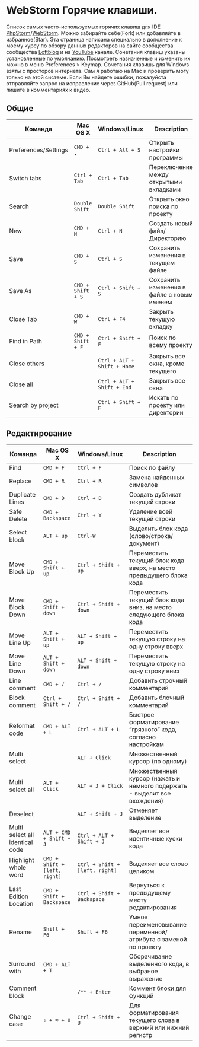 # WebStorm Горячие клавиши.

Список самых часто-используемых горячих клавиш для IDE [PhpStorm](https://www.jetbrains.com/phpstorm/)/[WebStorm](https://www.jetbrains.com/webstorm/). Можно забирайте себе(Fork) или добавляйте в избранное(Star).
Эта страница написана специально в дополнение к моему курсу по обзору данных редакторов на сайте сообщества сообщества [Loftblog](http://loftblog.ru/material/1-ustanovka-pervye-shagi/) и на [YouTube](https://www.youtube.com/playlist?list=PLY4rE9dstrJzAnXFt9m48Q0V5_2kVK1Qt) канале.
Сочетания клавиш указаны установленные по умолчанию. Посмотреть назначенные и изменить их можно в меню Preferences > Keymap.
Сочетания клавишь для Windows взяты с просторов интернета. Сам я работаю на Mac и проверить могу только на этой системе. Если Вы найдете ошибки, пожалуйста отправляйте запрос на исправление через GitHub(Pull request) или пишите в комментариях к видео. 


## Общие

| Команда | Mac OS X | Windows/Linux | Description |
| ------- | -------- | ------- | ----------- |
| Preferences/Settings | `CMD + ,` | `Ctrl + Alt + S`  | Открыть настройки программы |
| Switch tabs | `Ctrl + Tab` | `Ctrl + Tab`  | Переключение между открытыми вкладками |
| Search | `Double Shift` | `Double Shift`  | Открыть окно поиска по проекту  |
| New | `CMD + N` | `Ctrl + N`  | Создать новый файл/Директорию |
| Save | `CMD + S` | `Ctrl + S`  | Сохранить изменения в текущем файле |
| Save As | `CMD + Shift + S` | `Ctrl + Shift + S`  | Сохранить изменения в файле с новым именем |
| Close Tab | `CMD + W` |  `Ctrl + F4` | Закрыть текущую вкладку |
| Find in Path | `CMD + Shift + F` |  `Ctrl + Shift + F` | Поиск по всему проекту |
| Close others | ` ` |  `Ctrl + ALT + Shift + Home` | Закрыть все окна, кроме текущего  |
| Close all | ` ` |  `Ctrl + ALT + Shift + End` | Закрыть все окна  |
| Search by project | ` ` |  `Ctrl + Shift + F` | Искать по проекту или директории  |


## Редактирование

| Команда | Mac OS X | Windows/Linux | Description |
| ------- | -------- | ------- | ----------- |
| Find | `CMD + F` | `Ctrl + F`  | Поиск по файлу  |
| Replace | `CMD + R` | `Ctrl + R`  | Замена найденных символов  |
| Duplicate Lines | `CMD + D` | `Ctrl + D` | Создать дубликат текущей строки |
| Safe Delete | `CMD + Backspace` | `Ctrl + Y` | Удаление всей текущей строки |
| Select block | `ALT + up` | `Ctrl-W`  | Выделить блок кода (слово/строка/документ)|
| Move Block Up | `CMD + Shift + up` | `Ctrl + Shift + up`  | Переместить текущий блок кода вверх, на место предыдущего блока кода |
| Move Block Down | `CMD + Shift + down` | `Ctrl + Shift + down`  | Переместить текущий блок кода вниз, на место следующего блока кода |
| Move Line Up | `ALT + Shift + up` | `ALT + Shift + up`  | Переместить текущую строку на одну строку вверх |
| Move Line Down | `ALT + Shift + down` | `ALT + Shift + down`  | Переместить текущую строку на одну строку вниз |
| Line comment | `CMD + /` | `Ctrl + /`  |  Добавить строчный комментарий |
| Block comment | `Ctrl + Shift + /` | `Ctrl + Shift + /`  | Добавить блочный комментарий |
| Reformat code | `CMD + ALT + L` | `Ctrl + ALT + L`  | Быстрое форматирование “грязного” кода, согласно настройкам |
| Multi select | ` ` | `ALT + Click`  | Множественный курсор (по одному) |
| Multi select all | `ALT + Click` | `ALT + J + Click`  | Множественный курсор (нажать и немного подержать - выделит все вхождения) |
| Deselect | ` ` | `ALT + Shift + J`  | Отменяет выделение |
| Multi select all identical code | `ALT + CMD + Shift + J` | `Ctrl + ALT + Shift + J`  | Выделяет все идентичные куски кода |
| Highlight whole word | `CMD + Shift + [left, right]` | `Ctrl + Shift + [left, right]`  | Выделяет все слово целиком |
| Last Edition Location | `CMD + Shift + Backspace` | `Ctrl + Shift + Backspace`  | Вернуться к предыдущему месту редактирования |
| Rename | `Shift + F6` |  `Shift + F6` | Умное переименовывание переменной/атрибута с заменой по проекту |
| Surround with | `CMD + ALT + T` |  ` ` | Оборачивание выделенного кода, в выбраное выражение |
| Comment block | ` ` |  ` /** + Enter ` | Коммент блоки для функций |
| Change case | ` ⇧ + ⌘ + U ` |  ` Ctrl + Shift + U ` | Для форматирования текущего слова в верхний или нижний регистр |
